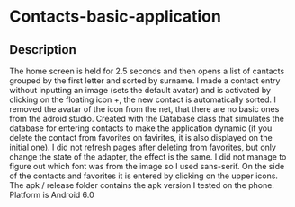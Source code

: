 # Contacts-basic-application

## Description

The home screen is held for 2.5 seconds and then opens a list of cantacts grouped by the first letter and sorted by surname. I made a contact entry without inputting an image (sets the default avatar) and is activated by clicking on the floating icon +, the new contact is automatically sorted. I removed the avatar of the icon from the net, that there are no basic ones from the adroid studio. Created with the Database class that simulates the database for entering contacts to make the application dynamic (if you delete the contact from favorites on favirites, it is also displayed on the initial one). I did not refresh pages after deleting from favorites, but only change the state of the adapter, the effect is the same. I did not manage to figure out which font was from the image so I used sans-serif. On the side of the contacts and favorites it is entered by clicking on the upper icons. The apk / release folder contains the apk version I tested on the phone. Platform is Android 6.0